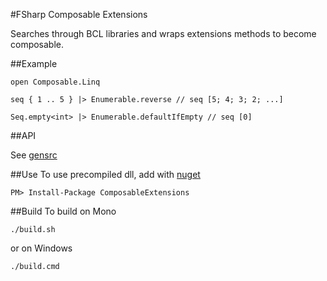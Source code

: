 #FSharp Composable Extensions

Searches through BCL libraries and wraps extensions methods to become composable.

##Example
```F#
open Composable.Linq

seq { 1 .. 5 } |> Enumerable.reverse // seq [5; 4; 3; 2; ...]

Seq.empty<int> |> Enumerable.defaultIfEmpty // seq [0]

```
##API

See [gensrc](https://github.com/jbtule/ComposableExtensions/tree/master/gensrc)

##Use
To use precompiled dll, add with [nuget](https://www.nuget.org/packages/ComposableExtensions/)
```
PM> Install-Package ComposableExtensions
```
##Build
To build on Mono
```
./build.sh 
```
or on Windows
```
./build.cmd
```

